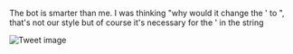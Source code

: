 The bot is smarter than me. I was thinking "why would it change the ' to ", that's not our style but of course it's necessary for the ' in the string


![Tweet image](/asset/crosspoast/GamWTogbsAAUv1z.jpg)

